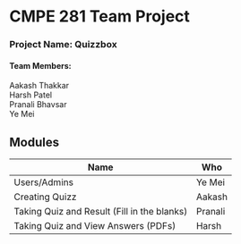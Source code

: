 # CMPE 281 Team Project
  
  
### Project Name: Quizzbox
  
#### Team Members:
Aakash Thakkar  
Harsh Patel  
Pranali Bhavsar  
Ye Mei  
  
  
## Modules

| Name                                       | Who       |
|--------------------------------------------|-----------|
|Users/Admins                                | Ye Mei    |
|Creating Quizz                              | Aakash    |
|Taking Quiz and Result (Fill in the blanks) | Pranali   |
|Taking Quiz and View Answers (PDFs)         | Harsh     |
